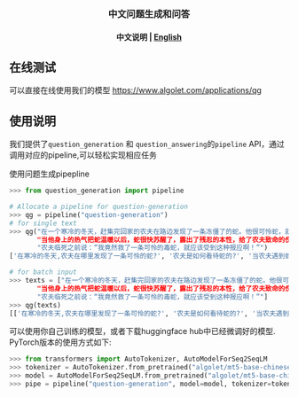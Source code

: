 <h3 align="center">
    <p>中文问题生成和问答</p>
</h3>
<h4 align="center">
    <p>
        <b>中文说明</b> |
        <a href="https://github.com/algolet/question_generation/blob/main/README_en.md">English</a>
    <p>
</h4>

## 在线测试
可以直接在线使用我们的模型 https://www.algolet.com/applications/qg

## 使用说明
我们提供了`question_generation` 和 `question_answering`的`pipeline` API，通过调用对应的pipeline,可以轻松实现相应任务

使用问题生成pipepline
``` python
>>> from question_generation import pipeline

# Allocate a pipeline for question-generation
>>> qg = pipeline("question-generation") 
# for single text         
>>> qg("在一个寒冷的冬天，赶集完回家的农夫在路边发现了一条冻僵了的蛇。他很可怜蛇，就把它放在怀里。
       "当他身上的热气把蛇温暖以后，蛇很快苏醒了，露出了残忍的本性，给了农夫致命的伤害——咬了农夫一口。
       "农夫临死之前说：“我竟然救了一条可怜的毒蛇，就应该受到这种报应啊！”")
['在寒冷的冬天,农夫在哪里发现了一条可怜的蛇?', '农夫是如何看待蛇的?', '当农夫遇到蛇时,他做了什么?']

# for batch input
>>> texts = ["在一个寒冷的冬天，赶集完回家的农夫在路边发现了一条冻僵了的蛇。他很可怜蛇，就把它放在怀里。
       "当他身上的热气把蛇温暖以后，蛇很快苏醒了，露出了残忍的本性，给了农夫致命的伤害——咬了农夫一口。
       "农夫临死之前说：“我竟然救了一条可怜的毒蛇，就应该受到这种报应啊！”"]
>>> qg(texts)
[['在寒冷的冬天,农夫在哪里发现了一条可怜的蛇?', '农夫是如何看待蛇的?', '当农夫遇到蛇时,他做了什么?']]
``` 
可以使用你自己训练的模型，或者下载huggingface hub中已经微调好的模型. PyTorch版本的使用方式如下:
``` python   
>>> from transformers import AutoTokenizer, AutoModelForSeq2SeqLM
>>> tokenizer = AutoTokenizer.from_pretrained("algolet/mt5-base-chinese-qg")
>>> model = AutoModelForSeq2SeqLM.from_pretrained("algolet/mt5-base-chinese-qg")
>>> pipe = pipeline("question-generation", model=model, tokenizer=tokenizer)
``` 



